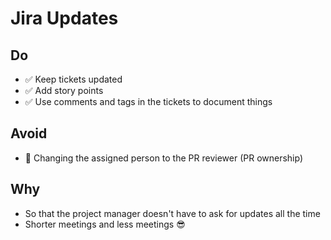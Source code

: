 # Jira Updates

## Do
- ✅ Keep tickets updated 
- ✅ Add story points
- ✅ Use comments and tags in the tickets to document things

## Avoid
- 🛑 Changing the assigned person to the PR reviewer  (PR ownership)

## Why
- So that the project manager doesn't have to ask for updates all the time 
- Shorter meetings and less meetings 😎

